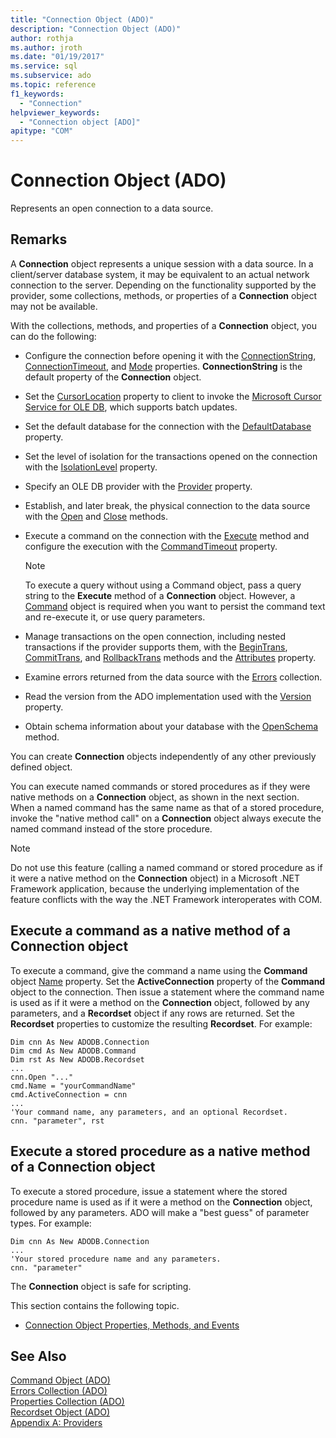 ```yaml
---
title: "Connection Object (ADO)"
description: "Connection Object (ADO)"
author: rothja
ms.author: jroth
ms.date: "01/19/2017"
ms.service: sql
ms.subservice: ado
ms.topic: reference
f1_keywords:
  - "Connection"
helpviewer_keywords:
  - "Connection object [ADO]"
apitype: "COM"
---
```

# Connection Object (ADO)
Represents an open connection to a data source.  
  
## Remarks  
 A **Connection** object represents a unique session with a data source. In a client/server database system, it may be equivalent to an actual network connection to the server. Depending on the functionality supported by the provider, some collections, methods, or properties of a **Connection** object may not be available.  
  
 With the collections, methods, and properties of a **Connection** object, you can do the following:  
  
-   Configure the connection before opening it with the [ConnectionString](./connectionstring-property-ado.md), [ConnectionTimeout](./connectiontimeout-property-ado.md), and [Mode](./mode-property-ado.md) properties. **ConnectionString** is the default property of the **Connection** object.  
  
-   Set the [CursorLocation](./cursorlocation-property-ado.md) property to client to invoke the [Microsoft Cursor Service for OLE DB](../../guide/appendixes/microsoft-cursor-service-for-ole-db-ado-service-component.md), which supports batch updates.  
  
-   Set the default database for the connection with the [DefaultDatabase](./defaultdatabase-property.md) property.  
  
-   Set the level of isolation for the transactions opened on the connection with the [IsolationLevel](./isolationlevel-property.md) property.  
  
-   Specify an OLE DB provider with the [Provider](./provider-property-ado.md) property.  
  
-   Establish, and later break, the physical connection to the data source with the [Open](./open-method-ado-connection.md) and [Close](./close-method-ado.md) methods.  
  
-   Execute a command on the connection with the [Execute](./execute-method-ado-connection.md) method and configure the execution with the [CommandTimeout](./commandtimeout-property-ado.md) property.  
  
    > [!NOTE]
    >  To execute a query without using a Command object, pass a query string to the **Execute** method of a **Connection** object. However, a [Command](./command-object-ado.md) object is required when you want to persist the command text and re-execute it, or use query parameters.  
  
-   Manage transactions on the open connection, including nested transactions if the provider supports them, with the [BeginTrans](./begintrans-committrans-and-rollbacktrans-methods-ado.md), [CommitTrans](./begintrans-committrans-and-rollbacktrans-methods-ado.md), and [RollbackTrans](./begintrans-committrans-and-rollbacktrans-methods-ado.md) methods and the [Attributes](./attributes-property-ado.md) property.  
  
-   Examine errors returned from the data source with the [Errors](./errors-collection-ado.md) collection.  
  
-   Read the version from the ADO implementation used with the [Version](./version-property-ado.md) property.  
  
-   Obtain schema information about your database with the [OpenSchema](./openschema-method.md) method.  
  
 You can create **Connection** objects independently of any other previously defined object.  
  
 You can execute named commands or stored procedures as if they were native methods on a **Connection** object, as shown in the next section. When a named command has the same name as that of a stored procedure, invoke the "native method call" on a **Connection** object always execute the named command instead of the store procedure.  
  
> [!NOTE]
>  Do not use this feature (calling a named command or stored procedure as if it were a native method on the **Connection** object) in a Microsoft .NET Framework application, because the underlying implementation of the feature conflicts with the way the .NET Framework interoperates with COM.  
  
## Execute a command as a native method of a Connection object  
 To execute a command, give the command a name using the **Command** object [Name](./name-property-ado.md) property. Set the **ActiveConnection** property of the **Command** object to the connection. Then issue a statement where the command name is used as if it were a method on the **Connection** object, followed by any parameters, and a **Recordset** object if any rows are returned. Set the **Recordset** properties to customize the resulting **Recordset**. For example:  
  
```  
Dim cnn As New ADODB.Connection  
Dim cmd As New ADODB.Command  
Dim rst As New ADODB.Recordset  
...  
cnn.Open "..."  
cmd.Name = "yourCommandName"  
cmd.ActiveConnection = cnn  
...  
'Your command name, any parameters, and an optional Recordset.  
cnn. "parameter", rst  
```  
  
## Execute a stored procedure as a native method of a Connection object  
 To execute a stored procedure, issue a statement where the stored procedure name is used as if it were a method on the **Connection** object, followed by any parameters. ADO will make a "best guess" of parameter types. For example:  
  
```  
Dim cnn As New ADODB.Connection  
...  
'Your stored procedure name and any parameters.  
cnn. "parameter"  
```  
  
 The **Connection** object is safe for scripting.  
  
 This section contains the following topic.  
  
-   [Connection Object Properties, Methods, and Events](./connection-object-properties-methods-and-events.md)  
  
## See Also  
 [Command Object (ADO)](./command-object-ado.md)   
 [Errors Collection (ADO)](./errors-collection-ado.md)   
 [Properties Collection (ADO)](./properties-collection-ado.md)   
 [Recordset Object (ADO)](./recordset-object-ado.md)   
 [Appendix A: Providers](../../guide/appendixes/appendix-a-providers.md)